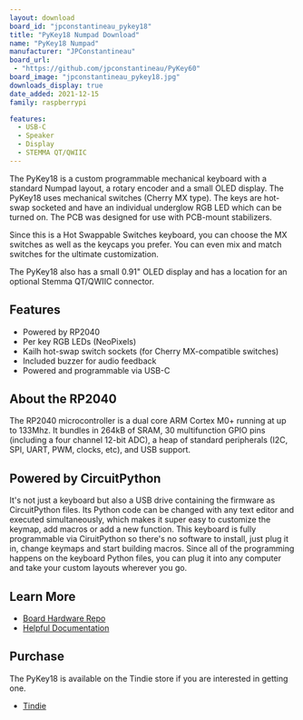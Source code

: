 ```yaml
---
layout: download
board_id: "jpconstantineau_pykey18"
title: "PyKey18 Numpad Download"
name: "PyKey18 Numpad"
manufacturer: "JPConstantineau"
board_url:
 - "https://github.com/jpconstantineau/PyKey60"
board_image: "jpconstantineau_pykey18.jpg"
downloads_display: true
date_added: 2021-12-15
family: raspberrypi

features:
  - USB-C
  - Speaker
  - Display
  - STEMMA QT/QWIIC
---
```


The PyKey18 is a custom programmable mechanical keyboard with a standard Numpad layout, a rotary encoder and a small OLED display. The PyKey18 uses mechanical switches (Cherry MX type). The keys are hot-swap socketed and have an individual underglow RGB LED which can be turned on.  The PCB was designed for use with PCB-mount stabilizers.

Since this is a Hot Swappable Switches keyboard, you can choose the MX switches as well as the keycaps you prefer.  You can even mix and match switches for the ultimate customization.

The PyKey18 also has a small 0.91" OLED display and has a location for an optional Stemma QT/QWIIC connector.


## Features
* Powered by RP2040
* Per key RGB LEDs (NeoPixels)
* Kailh hot-swap switch sockets (for Cherry MX-compatible switches)
* Included buzzer for audio feedback
* Powered and programmable via USB-C

## About the RP2040
The RP2040 microcontroller is a dual core ARM Cortex M0+ running at up to 133Mhz. It bundles in 264kB of SRAM, 30 multifunction GPIO pins (including a four channel 12-bit ADC), a heap of standard peripherals (I2C, SPI, UART, PWM, clocks, etc), and USB support.

## Powered by CircuitPython
It's not just a keyboard but also a USB drive containing the firmware as CircuitPython files. Its Python code can be changed with any text editor and executed simultaneously, which makes it super easy to customize the keymap, add macros or add a new function.  This keyboard is fully programmable via CiruitPython so there's no software to install, just plug it in, change keymaps and start building macros. Since all of the programming happens on the keyboard Python files, you can plug it into any computer and take your custom layouts wherever you go.

## Learn More
* [Board Hardware Repo](https://github.com/jpconstantineau/PyKey60)
* [Helpful Documentation](http://pykey.jpconstantineau.com/docs/)

## Purchase
The PyKey18 is available on the Tindie store if you are interested in getting one.
* [Tindie](https://www.tindie.com/products/jpconstantineau/pykey18-rgb-numpadkeyboard-with-a-rp2040/)
